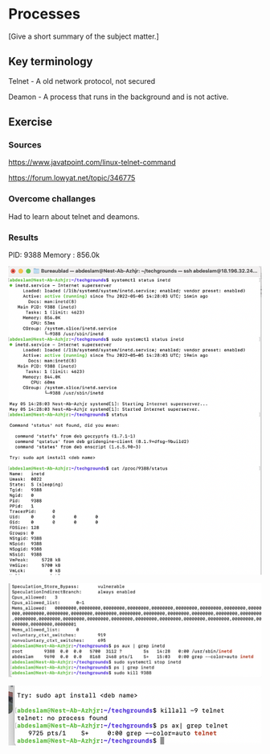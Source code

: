 # Processes
[Give a short summary of the subject matter.]

## Key terminology
Telnet - A old network protocol, not secured

Deamon - A process that runs in the background and is not active.


## Exercise
### Sources
https://www.javatpoint.com/linux-telnet-command

https://forum.lowyat.net/topic/346775 


### Overcome challanges
Had to learn about telnet and deamons.

### Results
PID: 9388
Memory : 856.0k

![schreenshot](../00_includes/linux6.png)

![schreenshot](../00_includes/linux66.png)

![screenshot](../00_includes/linux666.png)